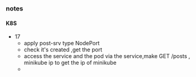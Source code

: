 ### notes

#### K8S

- 17
  - apply post-srv type NodePort
  - check it's created ,get the port
  - access the service and the pod via the service,make GET /posts , minikube ip to get the ip of minikube
  -
